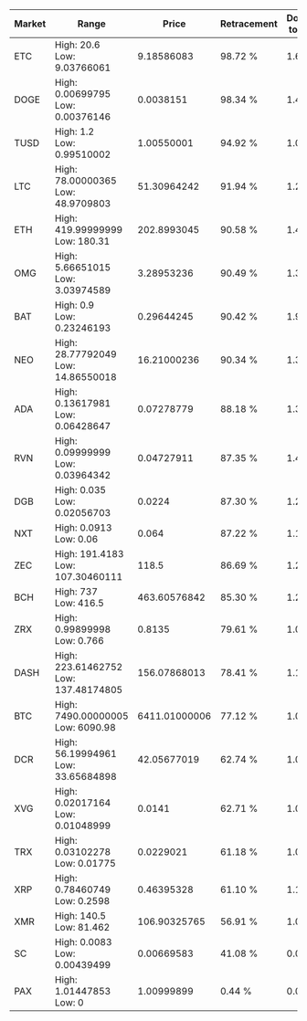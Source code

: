 | Market | Range | Price| Retracement | Doubles to 50% |
| --- | --- | --- | --- | --- |
| ETC | High: 20.6<br />Low: 9.03766061 | 9.18586083 | 98.72 % | 1.61 |
| DOGE | High: 0.00699795<br />Low: 0.00376146 | 0.0038151 | 98.34 % | 1.41 |
| TUSD | High: 1.2<br />Low: 0.99510002 | 1.00550001 | 94.92 % | 1.09 |
| LTC | High: 78.00000365<br />Low: 48.9709803 | 51.30964242 | 91.94 % | 1.24 |
| ETH | High: 419.99999999<br />Low: 180.31 | 202.8993045 | 90.58 % | 1.48 |
| OMG | High: 5.66651015<br />Low: 3.03974589 | 3.28953236 | 90.49 % | 1.32 |
| BAT | High: 0.9<br />Low: 0.23246193 | 0.29644245 | 90.42 % | 1.91 |
| NEO | High: 28.77792049<br />Low: 14.86550018 | 16.21000236 | 90.34 % | 1.35 |
| ADA | High: 0.13617981<br />Low: 0.06428647 | 0.07278779 | 88.18 % | 1.38 |
| RVN | High: 0.09999999<br />Low: 0.03964342 | 0.04727911 | 87.35 % | 1.48 |
| DGB | High: 0.035<br />Low: 0.02056703 | 0.0224 | 87.30 % | 1.24 |
| NXT | High: 0.0913<br />Low: 0.06 | 0.064 | 87.22 % | 1.18 |
| ZEC | High: 191.4183<br />Low: 107.30460111 | 118.5 | 86.69 % | 1.26 |
| BCH | High: 737<br />Low: 416.5 | 463.60576842 | 85.30 % | 1.24 |
| ZRX | High: 0.99899998<br />Low: 0.766 | 0.8135 | 79.61 % | 1.08 |
| DASH | High: 223.61462752<br />Low: 137.48174805 | 156.07868013 | 78.41 % | 1.16 |
| BTC | High: 7490.00000005<br />Low: 6090.98 | 6411.01000006 | 77.12 % | 1.06 |
| DCR | High: 56.19994961<br />Low: 33.65684898 | 42.05677019 | 62.74 % | 1.07 |
| XVG | High: 0.02017164<br />Low: 0.01048999 | 0.0141 | 62.71 % | 1.09 |
| TRX | High: 0.03102278<br />Low: 0.01775 | 0.0229021 | 61.18 % | 1.06 |
| XRP | High: 0.78460749<br />Low: 0.2598 | 0.46395328 | 61.10 % | 1.13 |
| XMR | High: 140.5<br />Low: 81.462 | 106.90325765 | 56.91 % | 1.04 |
| SC | High: 0.0083<br />Low: 0.00439499 | 0.00669583 | 41.08 % | 0.00 |
| PAX | High: 1.01447853<br />Low: 0 | 1.00999899 | 0.44 % | 0.00 |
